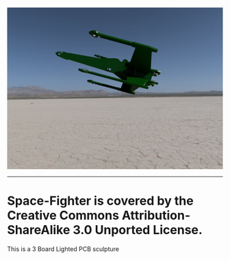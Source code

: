 ![GitHub Logo](/Media/render_01.PNG)
***
# Space-Fighter is covered by the Creative Commons Attribution-ShareAlike 3.0 Unported License.
This is a 3 Board Lighted PCB sculpture
 

